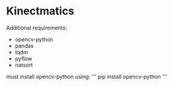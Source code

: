 # Kinectmatics

Additional requirements:
* opencv-python
* pandas
* tqdm
* pyflow
* natsort

must install opencv-python using:
'''
pip install opencv-python
'''